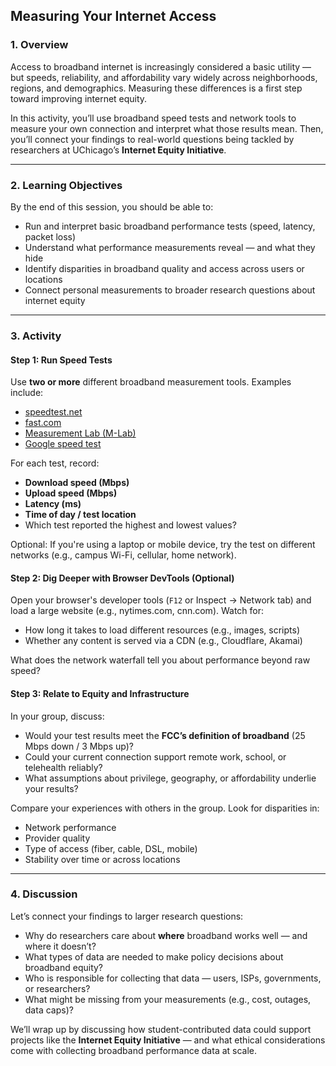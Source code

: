 ## Measuring Your Internet Access

### 1. Overview

Access to broadband internet is increasingly considered a basic utility — but speeds, reliability, and affordability vary widely across neighborhoods, regions, and demographics. Measuring these differences is a first step toward improving internet equity.

In this activity, you’ll use broadband speed tests and network tools to measure your own connection and interpret what those results mean. Then, you’ll connect your findings to real-world questions being tackled by researchers at UChicago’s **Internet Equity Initiative**.

---

### 2. Learning Objectives

By the end of this session, you should be able to:

- Run and interpret basic broadband performance tests (speed, latency, packet loss)  
- Understand what performance measurements reveal — and what they hide  
- Identify disparities in broadband quality and access across users or locations  
- Connect personal measurements to broader research questions about internet equity  

---

### 3. Activity

#### Step 1: Run Speed Tests

Use **two or more** different broadband measurement tools. Examples include:

- [speedtest.net](https://www.speedtest.net)  
- [fast.com](https://www.fast.com)  
- [Measurement Lab (M-Lab)](https://speed.measurementlab.net/#/)  
- [Google speed test](https://www.google.com/search?q=speed+test)  

For each test, record:

- **Download speed (Mbps)**  
- **Upload speed (Mbps)**  
- **Latency (ms)**  
- **Time of day / test location**  
- Which test reported the highest and lowest values?

Optional: If you're using a laptop or mobile device, try the test on different networks (e.g., campus Wi-Fi, cellular, home network).

#### Step 2: Dig Deeper with Browser DevTools (Optional)

Open your browser's developer tools (`F12` or Inspect → Network tab) and load a large website (e.g., nytimes.com, cnn.com). Watch for:

- How long it takes to load different resources (e.g., images, scripts)  
- Whether any content is served via a CDN (e.g., Cloudflare, Akamai)

What does the network waterfall tell you about performance beyond raw speed?

#### Step 3: Relate to Equity and Infrastructure

In your group, discuss:

- Would your test results meet the **FCC’s definition of broadband** (25 Mbps down / 3 Mbps up)?  
- Could your current connection support remote work, school, or telehealth reliably?  
- What assumptions about privilege, geography, or affordability underlie your results?

Compare your experiences with others in the group. Look for disparities in:

- Network performance  
- Provider quality  
- Type of access (fiber, cable, DSL, mobile)  
- Stability over time or across locations

---

### 4. Discussion

Let’s connect your findings to larger research questions:

- Why do researchers care about **where** broadband works well — and where it doesn’t?  
- What types of data are needed to make policy decisions about broadband equity?  
- Who is responsible for collecting that data — users, ISPs, governments, or researchers?  
- What might be missing from your measurements (e.g., cost, outages, data caps)?  

We’ll wrap up by discussing how student-contributed data could support projects like the **Internet Equity Initiative** — and what ethical considerations come with collecting broadband performance data at scale.
